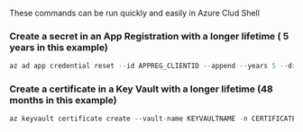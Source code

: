 These commands can be run quickly and easily in Azure Clud Shell

### Create a secret in an App Registration with a longer lifetime ( 5 years in this example)

```javascript
az ad app credential reset --id APPREG_CLIENTID --append --years 5 --display-name 5_YEAR_SECRET
```

### Create a certificate in a Key Vault with a longer lifetime (48 months in this example)

```javascript
az keyvault certificate create --vault-name KEYVAULTNAME -n CERTIFICATENAME--validity 48 -p "$(az keyvault certificate get-default-policy)"
```
